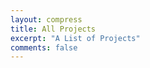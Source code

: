 ```yaml
---
layout: compress
title: All Projects
excerpt: "A List of Projects"
comments: false
---
```


<div id="substack-feed-embed"></div>


<script>
  window.SubstackFeedWidget = {
    substackUrl: "brenorb.substack.com",
    posts: 12,
    hidden: ["author"]
  };
</script>
<script src="https://substackapi.com/embeds/feed.js" async></script>